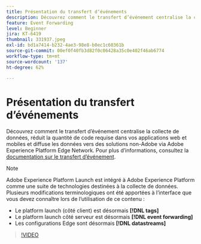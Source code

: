 ```yaml
---
title: Présentation du transfert dʼévénements
description: Découvrez comment le transfert d’événement centralise la collecte de données, réduit la quantité de code requise dans vos applications web et mobiles et diffuse les données vers des solutions non-Adobe via Adobe Experience Platform Edge Network.
feature: Event Forwarding
level: Beginner
jira: KT-6419
thumbnail: 331937.jpeg
exl-id: bd1a7414-b232-4ae3-98e8-b0ec1c60361b
source-git-commit: 00ef0f40fb3d82f0c06428a35c0e402f46ab6774
workflow-type: tm+mt
source-wordcount: '137'
ht-degree: 62%

---
```


# Présentation du transfert dʼévénements

Découvrez comment le transfert d’événement centralise la collecte de données, réduit la quantité de code requise dans vos applications web et mobiles et diffuse les données vers des solutions non-Adobe via Adobe Experience Platform Edge Network. Pour plus d’informations, consultez la [documentation sur le transfert d’événement](https://experienceleague.adobe.com/docs/experience-platform/tags/event-forwarding/overview.html).

>[!NOTE]
>
>Adobe Experience Platform Launch est intégré à Adobe Experience Platform comme une suite de technologies destinées à la collecte de données. Plusieurs modifications terminologiques ont été apportées à l’interface que vous devez connaître lors de l’utilisation de ce contenu :
>
> * Le platform launch (côté client) est désormais **[!DNL tags]**
> * Le platform launch côté serveur est désormais **[!DNL event forwarding]**
> * Les configurations Edge sont désormais **[!DNL datastreams]**

>[!VIDEO](https://video.tv.adobe.com/v/331937?learn=on)